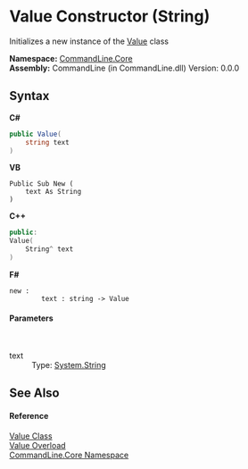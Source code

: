 # Value Constructor (String)
 

Initializes a new instance of the <a href="T_CommandLine_Core_Value">Value</a> class

**Namespace:**&nbsp;<a href="N_CommandLine_Core">CommandLine.Core</a><br />**Assembly:**&nbsp;CommandLine (in CommandLine.dll) Version: 0.0.0

## Syntax

**C#**<br />
``` C#
public Value(
	string text
)
```

**VB**<br />
``` VB
Public Sub New ( 
	text As String
)
```

**C++**<br />
``` C++
public:
Value(
	String^ text
)
```

**F#**<br />
``` F#
new : 
        text : string -> Value
```


#### Parameters
&nbsp;<dl><dt>text</dt><dd>Type: <a href="https://docs.microsoft.com/dotnet/api/system.string" target="_blank">System.String</a><br /></dd></dl>

## See Also


#### Reference
<a href="T_CommandLine_Core_Value">Value Class</a><br /><a href="Overload_CommandLine_Core_Value__ctor">Value Overload</a><br /><a href="N_CommandLine_Core">CommandLine.Core Namespace</a><br />